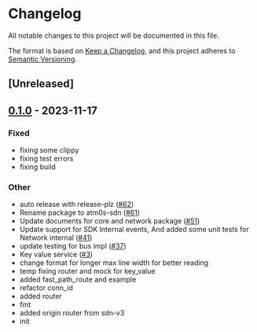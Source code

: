 # Changelog
All notable changes to this project will be documented in this file.

The format is based on [Keep a Changelog](https://keepachangelog.com/en/1.0.0/),
and this project adheres to [Semantic Versioning](https://semver.org/spec/v2.0.0.html).

## [Unreleased]

## [0.1.0](https://github.com/8xFF/atm0s-sdn/releases/tag/atm0s-sdn-router-v0.1.0) - 2023-11-17

### Fixed
- fixing some clippy
- fixing test errors
- fixing build

### Other
- auto release with release-plz ([#62](https://github.com/8xFF/atm0s-sdn/pull/62))
- Rename package to atm0s-sdn ([#61](https://github.com/8xFF/atm0s-sdn/pull/61))
- Update documents for core and network package ([#51](https://github.com/8xFF/atm0s-sdn/pull/51))
- Update support for SDK Internal events, And added some unit tests for Network internal ([#41](https://github.com/8xFF/atm0s-sdn/pull/41))
- update testing for bus impl ([#37](https://github.com/8xFF/atm0s-sdn/pull/37))
- Key value service ([#3](https://github.com/8xFF/atm0s-sdn/pull/3))
- change format for longer max line width for better reading
- temp fixing router and mock for key_value
- added fast_path_route and example
- refactor conn_id
- added router
- fmt
- added origin router from sdn-v3
- init
